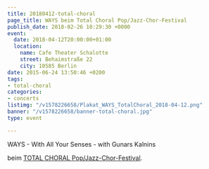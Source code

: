 ```yaml
---
title: 20180412-total-choral
page_title: WAYS beim Total Choral Pop/Jazz-Chor-Festival
publish_date: 2018-02-26 10:29:30 +0000
event:
  date: 2018-04-12T20:00:00+01:00
  location:
    name: Cafe Theater Schalotte
    street: Behaimstraße 22
    city: 10585 Berlin
date: 2015-06-24 13:50:46 +0200
tags:
- total-choral
categories:
- concerts
listimg: "/v1578226658/Plakat_WAYS_TotalChoral_2018-04-12.png"
banner: "/v1578226658/banner-total-choral.jpg"
type: event

---
```

WAYS - With All Your Senses - with Gunars Kalnins 

beim <a href="http://www.totalchoral.de" target="_blank">TOTAL CHORAL Pop/Jazz-Chor-Festival</a>.
